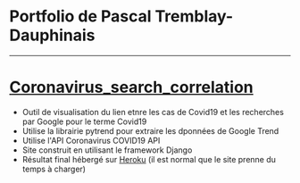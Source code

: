 # Portfolio de Pascal Tremblay-Dauphinais
---
# [Coronavirus_search_correlation](https://github.com/PascalTremblayDauphinais/Coronavirus_search_correlation)
- Outil de visualisation du lien etnre les cas de Covid19 et les recherches par Google pour le terme Covid19
- Utilise la librairie pytrend pour extraire les dponnées de Google Trend
- Utilise l'API Coronavirus COVID19 API
- Site construit en utilisant le framework Django
- Résultat final hébergé sur [Heroku](https://coronavirus-search-correlation.herokuapp.com/) (il est normal que le site prenne du temps à charger)

